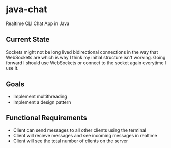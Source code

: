 # java-chat
Realtime CLI Chat App in Java

## Current State
Sockets might not be long lived bidirectional connections in the way that WebSockets are which is why I think my initial structure isn't working. Going forward I should use WebSockets or connect to the socket again everytime I use it.

## Goals
- Implement multithreading
- Implement a design pattern

## Functional Requirements
- Client can send messages to all other clients using the terminal
- Client will recieve messages and see incoming messages in realtime
- Client will see the total number of clients on the server
